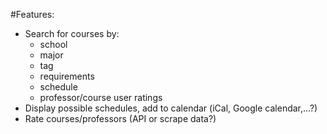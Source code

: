 #Features:
- Search for courses by:
  - school
  - major
  - tag
  - requirements
  - schedule
  - professor/course user ratings
- Display possible schedules, add to calendar (iCal, Google calendar,...?)
- Rate courses/professors (API or scrape data?)


